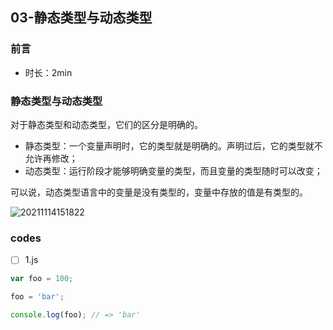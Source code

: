 ## 03-静态类型与动态类型

### 前言

- 时长：2min

### 静态类型与动态类型

对于静态类型和动态类型，它们的区分是明确的。

- 静态类型：一个变量声明时，它的类型就是明确的。声明过后，它的类型就不允许再修改；
- 动态类型：运行阶段才能够明确变量的类型，而且变量的类型随时可以改变；

可以说，动态类型语言中的变量是没有类型的，变量中存放的值是有类型的。

![20211114151822](https://cdn.jsdelivr.net/gh/123taojiale/dahuyou_picture@main/blogs/20211114151822.png)

### codes

- [ ] 1.js

```js
var foo = 100;

foo = 'bar';

console.log(foo); // => 'bar'
```